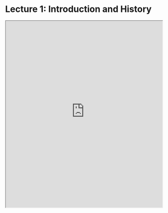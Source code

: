 # Lecture 1: Introduction and History

<iframe src="https://princetonuniversity.github.io/NEU-PSY-502/_static/pdf/lecture-1-intro-and-history.pdf" width="100%" height="600px"></iframe>